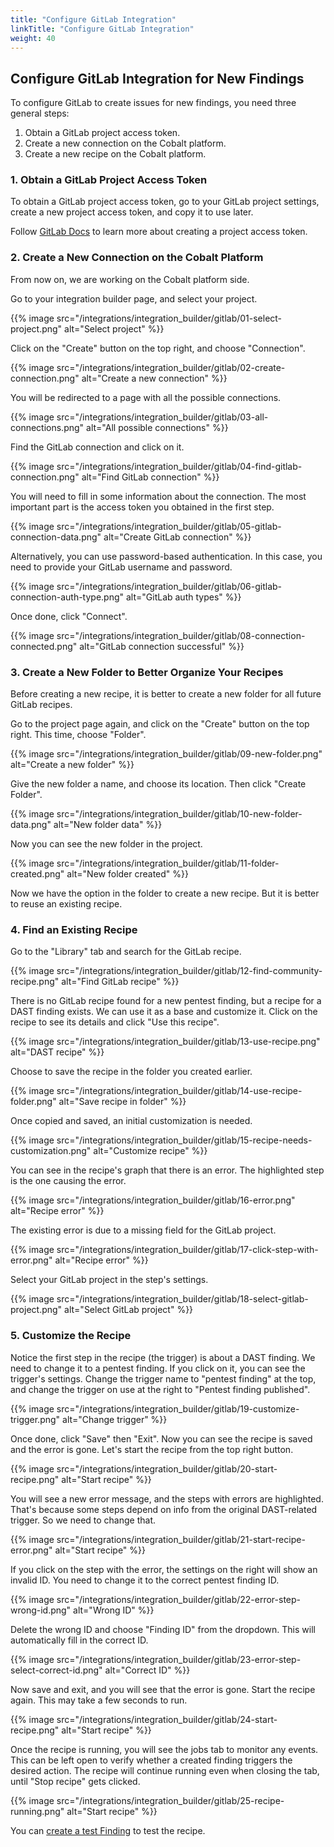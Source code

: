 ```yaml
---
title: "Configure GitLab Integration"
linkTitle: "Configure GitLab Integration"
weight: 40
---
```


## Configure GitLab Integration for New Findings

To configure GitLab to create issues for new findings, you need three general steps:

1. Obtain a GitLab project access token.
2. Create a new connection on the Cobalt platform.
3. Create a new recipe on the Cobalt platform.

### 1. Obtain a GitLab Project Access Token

To obtain a GitLab project access token, go to your GitLab project settings, create a new project access token, and copy it to use later.

Follow [GitLab Docs](https://docs.gitlab.com/ee/user/project/settings/project_access_tokens.html) to learn more about creating a project access token.

### 2. Create a New Connection on the Cobalt Platform

From now on, we are working on the Cobalt platform side.

Go to your integration builder page, and select your project.

{{% image src="/integrations/integration_builder/gitlab/01-select-project.png" alt="Select project" %}}

Click on the "Create" button on the top right, and choose "Connection".

{{% image src="/integrations/integration_builder/gitlab/02-create-connection.png" alt="Create a new connection" %}}

You will be redirected to a page with all the possible connections.

{{% image src="/integrations/integration_builder/gitlab/03-all-connections.png" alt="All possible connections" %}}

Find the GitLab connection and click on it.

{{% image src="/integrations/integration_builder/gitlab/04-find-gitlab-connection.png" alt="Find GitLab connection" %}}

You will need to fill in some information about the connection. The most important part is the access token you obtained in the first step.

{{% image src="/integrations/integration_builder/gitlab/05-gitlab-connection-data.png" alt="Create GitLab connection" %}}

Alternatively, you can use password-based authentication. In this case, you need to provide your GitLab username and password.

{{% image src="/integrations/integration_builder/gitlab/06-gitlab-connection-auth-type.png" alt="GitLab auth types" %}}

Once done, click "Connect".

{{% image src="/integrations/integration_builder/gitlab/08-connection-connected.png" alt="GitLab connection successful" %}}

### 3. Create a New Folder to Better Organize Your Recipes

Before creating a new recipe, it is better to create a new folder for all future GitLab recipes.

Go to the project page again, and click on the "Create" button on the top right. This time, choose "Folder".

{{% image src="/integrations/integration_builder/gitlab/09-new-folder.png" alt="Create a new folder" %}}

Give the new folder a name, and choose its location. Then click "Create Folder".

{{% image src="/integrations/integration_builder/gitlab/10-new-folder-data.png" alt="New folder data" %}}

Now you can see the new folder in the project.

{{% image src="/integrations/integration_builder/gitlab/11-folder-created.png" alt="New folder created" %}}

Now we have the option in the folder to create a new recipe. But it is better to reuse an existing recipe.

### 4. Find an Existing Recipe

Go to the "Library" tab and search for the GitLab recipe.

{{% image src="/integrations/integration_builder/gitlab/12-find-community-recipe.png" alt="Find GitLab recipe" %}}

There is no GitLab recipe found for a new pentest finding, but a recipe for a DAST finding exists. We can use it as a base and customize it. Click on the recipe to see its details and click "Use this recipe".

{{% image src="/integrations/integration_builder/gitlab/13-use-recipe.png" alt="DAST recipe" %}}

Choose to save the recipe in the folder you created earlier.

{{% image src="/integrations/integration_builder/gitlab/14-use-recipe-folder.png" alt="Save recipe in folder" %}}

Once copied and saved, an initial customization is needed.

{{% image src="/integrations/integration_builder/gitlab/15-recipe-needs-customization.png" alt="Customize recipe" %}}

You can see in the recipe's graph that there is an error. The highlighted step is the one causing the error.

{{% image src="/integrations/integration_builder/gitlab/16-error.png" alt="Recipe error" %}}

The existing error is due to a missing field for the GitLab project.

{{% image src="/integrations/integration_builder/gitlab/17-click-step-with-error.png" alt="Recipe error" %}}

Select your GitLab project in the step's settings.

{{% image src="/integrations/integration_builder/gitlab/18-select-gitlab-project.png" alt="Select GitLab project" %}}

### 5. Customize the Recipe

Notice the first step in the recipe (the trigger) is about a DAST finding. We need to change it to a pentest finding.
If you click on it, you can see the trigger's settings. Change the trigger name to "pentest finding" at the top, and change the trigger on use at the right to "Pentest finding published".

{{% image src="/integrations/integration_builder/gitlab/19-customize-trigger.png" alt="Change trigger" %}}

Once done, click "Save" then "Exit". Now you can see the recipe is saved and the error is gone. Let's start the recipe from the top right button.

{{% image src="/integrations/integration_builder/gitlab/20-start-recipe.png" alt="Start recipe" %}}

You will see a new error message, and the steps with errors are highlighted. That's because some steps depend on info from the original DAST-related trigger. So we need to change that.

{{% image src="/integrations/integration_builder/gitlab/21-start-recipe-error.png" alt="Start recipe" %}}

If you click on the step with the error, the settings on the right will show an invalid ID. You need to change it to the correct pentest finding ID.

{{% image src="/integrations/integration_builder/gitlab/22-error-step-wrong-id.png" alt="Wrong ID" %}}

Delete the wrong ID and choose "Finding ID" from the dropdown. This will automatically fill in the correct ID.

{{% image src="/integrations/integration_builder/gitlab/23-error-step-select-correct-id.png" alt="Correct ID" %}}

Now save and exit, and you will see that the error is gone. Start the recipe again. This may take a few seconds to run.

{{% image src="/integrations/integration_builder/gitlab/24-start-recipe.png" alt="Start recipe" %}}

Once the recipe is running, you will see the jobs tab to monitor any events. This can be left open to verify whether a created finding triggers the desired action.
The recipe will continue running even when closing the tab, until "Stop recipe" gets clicked.

{{% image src="/integrations/integration_builder/gitlab/25-recipe-running.png" alt="Start recipe" %}}

You can [create a test Finding](/integrations/development/create-test-finding/) to test the recipe.
